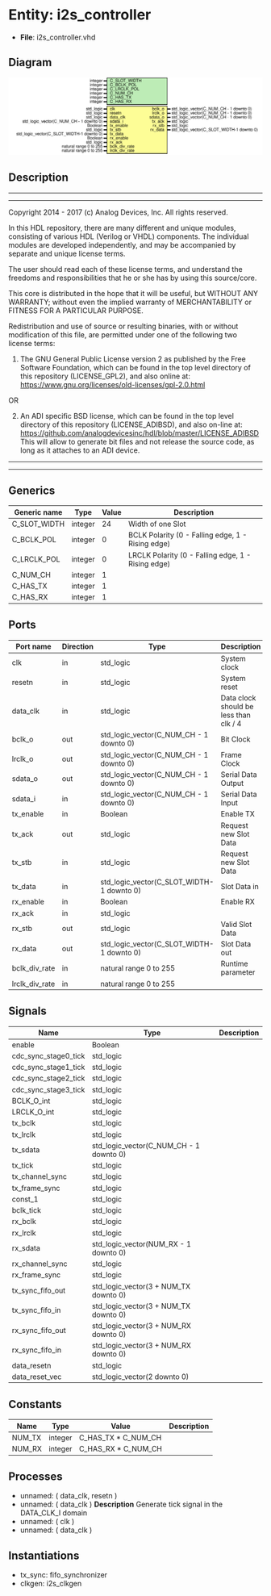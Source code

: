 # Entity: i2s_controller

- **File**: i2s_controller.vhd
## Diagram

![Diagram](i2s_controller.svg "Diagram")
## Description

 ***************************************************************************
 ***************************************************************************
 Copyright 2014 - 2017 (c) Analog Devices, Inc. All rights reserved.

 In this HDL repository, there are many different and unique modules, consisting
 of various HDL (Verilog or VHDL) components. The individual modules are
 developed independently, and may be accompanied by separate and unique license
 terms.

 The user should read each of these license terms, and understand the
 freedoms and responsibilities that he or she has by using this source/core.

 This core is distributed in the hope that it will be useful, but WITHOUT ANY
 WARRANTY; without even the implied warranty of MERCHANTABILITY or FITNESS FOR
 A PARTICULAR PURPOSE.

 Redistribution and use of source or resulting binaries, with or without modification
 of this file, are permitted under one of the following two license terms:

   1. The GNU General Public License version 2 as published by the
      Free Software Foundation, which can be found in the top level directory
      of this repository (LICENSE_GPL2), and also online at:
      <https://www.gnu.org/licenses/old-licenses/gpl-2.0.html>

 OR

   2. An ADI specific BSD license, which can be found in the top level directory
      of this repository (LICENSE_ADIBSD), and also on-line at:
      https://github.com/analogdevicesinc/hdl/blob/master/LICENSE_ADIBSD
      This will allow to generate bit files and not release the source code,
      as long as it attaches to an ADI device.

 ***************************************************************************
 ***************************************************************************
## Generics

| Generic name | Type    | Value | Description                                         |
| ------------ | ------- | ----- | --------------------------------------------------- |
| C_SLOT_WIDTH | integer | 24    |  Width of one Slot                                  |
| C_BCLK_POL   | integer | 0     |  BCLK Polarity (0 - Falling edge, 1 - Rising edge)  |
| C_LRCLK_POL  | integer | 0     |  LRCLK Polarity (0 - Falling edge, 1 - Rising edge) |
| C_NUM_CH     | integer | 1     |                                                     |
| C_HAS_TX     | integer | 1     |                                                     |
| C_HAS_RX     | integer | 1     |                                                     |
## Ports

| Port name      | Direction | Type                                      | Description                             |
| -------------- | --------- | ----------------------------------------- | --------------------------------------- |
| clk            | in        | std_logic                                 |  System clock                           |
| resetn         | in        | std_logic                                 |  System reset                           |
| data_clk       | in        | std_logic                                 |  Data clock should be less than clk / 4 |
| bclk_o         | out       | std_logic_vector(C_NUM_CH - 1 downto 0)   |  Bit Clock                              |
| lrclk_o        | out       | std_logic_vector(C_NUM_CH - 1 downto 0)   |  Frame Clock                            |
| sdata_o        | out       | std_logic_vector(C_NUM_CH - 1 downto 0)   |  Serial Data Output                     |
| sdata_i        | in        | std_logic_vector(C_NUM_CH - 1 downto 0)   |  Serial Data Input                      |
| tx_enable      | in        | Boolean                                   |  Enable TX                              |
| tx_ack         | out       | std_logic                                 |  Request new Slot Data                  |
| tx_stb         | in        | std_logic                                 |  Request new Slot Data                  |
| tx_data        | in        | std_logic_vector(C_SLOT_WIDTH-1 downto 0) |  Slot Data in                           |
| rx_enable      | in        | Boolean                                   |  Enable RX                              |
| rx_ack         | in        | std_logic                                 |                                         |
| rx_stb         | out       | std_logic                                 |  Valid Slot Data                        |
| rx_data        | out       | std_logic_vector(C_SLOT_WIDTH-1 downto 0) |  Slot Data out                          |
| bclk_div_rate  | in        | natural range 0 to 255                    | Runtime parameter                       |
| lrclk_div_rate | in        | natural range 0 to 255                    |                                         |
## Signals

| Name                 | Type                                    | Description |
| -------------------- | --------------------------------------- | ----------- |
| enable               | Boolean                                 |             |
| cdc_sync_stage0_tick | std_logic                               |             |
| cdc_sync_stage1_tick | std_logic                               |             |
| cdc_sync_stage2_tick | std_logic                               |             |
| cdc_sync_stage3_tick | std_logic                               |             |
| BCLK_O_int           | std_logic                               |             |
| LRCLK_O_int          | std_logic                               |             |
| tx_bclk              | std_logic                               |             |
| tx_lrclk             | std_logic                               |             |
| tx_sdata             | std_logic_vector(C_NUM_CH - 1 downto 0) |             |
| tx_tick              | std_logic                               |             |
| tx_channel_sync      | std_logic                               |             |
| tx_frame_sync        | std_logic                               |             |
| const_1              | std_logic                               |             |
| bclk_tick            | std_logic                               |             |
| rx_bclk              | std_logic                               |             |
| rx_lrclk             | std_logic                               |             |
| rx_sdata             | std_logic_vector(NUM_RX - 1 downto 0)   |             |
| rx_channel_sync      | std_logic                               |             |
| rx_frame_sync        | std_logic                               |             |
| tx_sync_fifo_out     | std_logic_vector(3 + NUM_TX downto 0)   |             |
| tx_sync_fifo_in      | std_logic_vector(3 + NUM_TX downto 0)   |             |
| rx_sync_fifo_out     | std_logic_vector(3 + NUM_RX downto 0)   |             |
| rx_sync_fifo_in      | std_logic_vector(3 + NUM_RX downto 0)   |             |
| data_resetn          | std_logic                               |             |
| data_reset_vec       | std_logic_vector(2 downto 0)            |             |
## Constants

| Name   | Type    | Value                | Description |
| ------ | ------- | -------------------- | ----------- |
| NUM_TX | integer |  C_HAS_TX * C_NUM_CH |             |
| NUM_RX | integer |  C_HAS_RX * C_NUM_CH |             |
## Processes
- unnamed: ( data_clk, resetn )
- unnamed: ( data_clk )
**Description**
 Generate tick signal in the DATA_CLK_I domain 
- unnamed: ( clk )
- unnamed: ( data_clk )
## Instantiations

- tx_sync: fifo_synchronizer
- clkgen: i2s_clkgen
